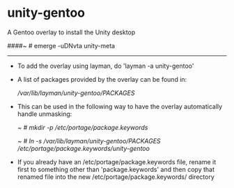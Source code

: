 unity-gentoo
============

A Gentoo overlay to install the Unity desktop

####~ # emerge -uDNvta unity-meta

--------------------------------------------------------------

* To add the overlay using layman, do 'layman -a unity-gentoo'

* A list of packages provided by the overlay can be found in:

	*/var/lib/layman/unity-gentoo/PACKAGES*

* This can be used in the following way to have the overlay
	automatically handle unmasking:

	*~ # mkdir -p /etc/portage/package.keywords*

	*~ # ln -s /var/lib/layman/unity-gentoo/PACKAGES /etc/portage/package.keywords/unity-gentoo*

* If you already have an /etc/portage/package.keywords file,
	rename it first to something other than
	'package.keywords' and then copy that renamed file
	into the new /etc/portage/package.keywords/ directory
